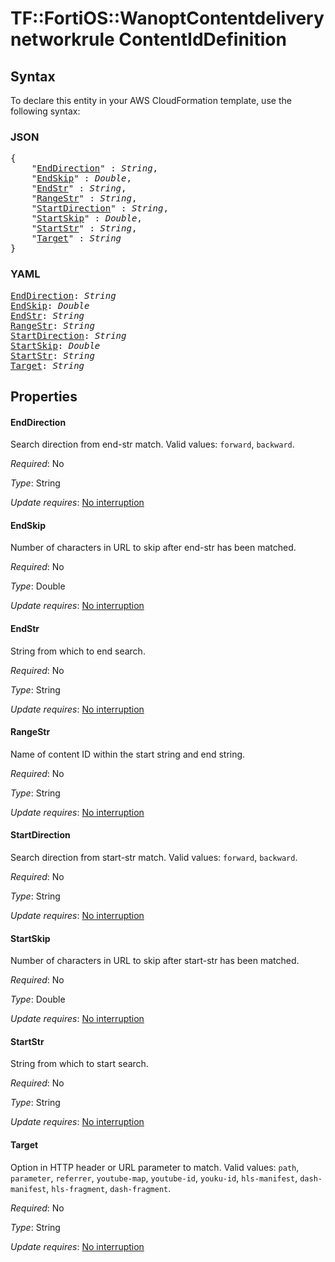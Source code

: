 # TF::FortiOS::WanoptContentdeliverynetworkrule ContentIdDefinition

## Syntax

To declare this entity in your AWS CloudFormation template, use the following syntax:

### JSON

<pre>
{
    "<a href="#enddirection" title="EndDirection">EndDirection</a>" : <i>String</i>,
    "<a href="#endskip" title="EndSkip">EndSkip</a>" : <i>Double</i>,
    "<a href="#endstr" title="EndStr">EndStr</a>" : <i>String</i>,
    "<a href="#rangestr" title="RangeStr">RangeStr</a>" : <i>String</i>,
    "<a href="#startdirection" title="StartDirection">StartDirection</a>" : <i>String</i>,
    "<a href="#startskip" title="StartSkip">StartSkip</a>" : <i>Double</i>,
    "<a href="#startstr" title="StartStr">StartStr</a>" : <i>String</i>,
    "<a href="#target" title="Target">Target</a>" : <i>String</i>
}
</pre>

### YAML

<pre>
<a href="#enddirection" title="EndDirection">EndDirection</a>: <i>String</i>
<a href="#endskip" title="EndSkip">EndSkip</a>: <i>Double</i>
<a href="#endstr" title="EndStr">EndStr</a>: <i>String</i>
<a href="#rangestr" title="RangeStr">RangeStr</a>: <i>String</i>
<a href="#startdirection" title="StartDirection">StartDirection</a>: <i>String</i>
<a href="#startskip" title="StartSkip">StartSkip</a>: <i>Double</i>
<a href="#startstr" title="StartStr">StartStr</a>: <i>String</i>
<a href="#target" title="Target">Target</a>: <i>String</i>
</pre>

## Properties

#### EndDirection

Search direction from end-str match. Valid values: `forward`, `backward`.

_Required_: No

_Type_: String

_Update requires_: [No interruption](https://docs.aws.amazon.com/AWSCloudFormation/latest/UserGuide/using-cfn-updating-stacks-update-behaviors.html#update-no-interrupt)

#### EndSkip

Number of characters in URL to skip after end-str has been matched.

_Required_: No

_Type_: Double

_Update requires_: [No interruption](https://docs.aws.amazon.com/AWSCloudFormation/latest/UserGuide/using-cfn-updating-stacks-update-behaviors.html#update-no-interrupt)

#### EndStr

String from which to end search.

_Required_: No

_Type_: String

_Update requires_: [No interruption](https://docs.aws.amazon.com/AWSCloudFormation/latest/UserGuide/using-cfn-updating-stacks-update-behaviors.html#update-no-interrupt)

#### RangeStr

Name of content ID within the start string and end string.

_Required_: No

_Type_: String

_Update requires_: [No interruption](https://docs.aws.amazon.com/AWSCloudFormation/latest/UserGuide/using-cfn-updating-stacks-update-behaviors.html#update-no-interrupt)

#### StartDirection

Search direction from start-str match. Valid values: `forward`, `backward`.

_Required_: No

_Type_: String

_Update requires_: [No interruption](https://docs.aws.amazon.com/AWSCloudFormation/latest/UserGuide/using-cfn-updating-stacks-update-behaviors.html#update-no-interrupt)

#### StartSkip

Number of characters in URL to skip after start-str has been matched.

_Required_: No

_Type_: Double

_Update requires_: [No interruption](https://docs.aws.amazon.com/AWSCloudFormation/latest/UserGuide/using-cfn-updating-stacks-update-behaviors.html#update-no-interrupt)

#### StartStr

String from which to start search.

_Required_: No

_Type_: String

_Update requires_: [No interruption](https://docs.aws.amazon.com/AWSCloudFormation/latest/UserGuide/using-cfn-updating-stacks-update-behaviors.html#update-no-interrupt)

#### Target

Option in HTTP header or URL parameter to match. Valid values: `path`, `parameter`, `referrer`, `youtube-map`, `youtube-id`, `youku-id`, `hls-manifest`, `dash-manifest`, `hls-fragment`, `dash-fragment`.

_Required_: No

_Type_: String

_Update requires_: [No interruption](https://docs.aws.amazon.com/AWSCloudFormation/latest/UserGuide/using-cfn-updating-stacks-update-behaviors.html#update-no-interrupt)

